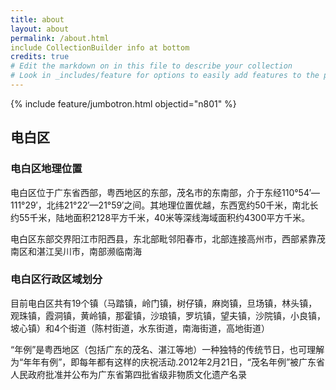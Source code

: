 ```yaml
---
title: about
layout: about
permalink: /about.html
include CollectionBuilder info at bottom
credits: true
# Edit the markdown on in this file to describe your collection
# Look in _includes/feature for options to easily add features to the page
---
```


{% include feature/jumbotron.html objectid="n801" %}

## 电白区

### 电白区地理位置

电白区位于广东省西部，粤西地区的东部，茂名市的东南部，介于东经110°54′—111°29′，北纬21°22′—21°59′之间。其地理位置优越，东西宽约50千米，南北长约55千米，陆地面积2128平方千米，40米等深线海域面积约4300平方千米。

电白区东部交界阳江市阳西县，东北部毗邻阳春市，北部连接高州市，西部紧靠茂南区和湛江吴川市，南部濒临南海

### 电白区行政区域划分

目前电白区共有19个镇（马踏镇，岭门镇，树仔镇，麻岗镇，旦场镇，林头镇，观珠镇，霞洞镇，黄岭镇，那霍镇，沙琅镇，罗坑镇，望夫镇，沙院镇，小良镇，坡心镇）和4个街道（陈村街道，水东街道，南海街道，高地街道）

“年例”是粤西地区（包括广东的茂名、湛江等地）一种独特的传统节日，也可理解为“年年有例”，即每年都有这样的庆祝活动.2012年2月21日，“茂名年例”被广东省人民政府批准并公布为广东省第四批省级非物质文化遗产名录

